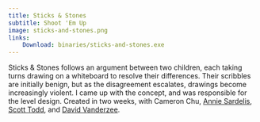 ```yaml
---
title: Sticks & Stones
subtitle: Shoot 'Em Up
image: sticks-and-stones.png
links:
    Download: binaries/sticks-and-stones.exe
---
```

Sticks & Stones follows an argument between two children, each taking turns drawing on a whiteboard to resolve their differences. Their scribbles are initially benign, but as the disagreement escalates, drawings become increasingly violent. I came up with the concept, and was responsible for the level design. Created in two weeks, with Cameron Chu, [Annie Sardelis](http://asardelis3.wix.com/portfolio/), [Scott Todd](https://scotttodd.github.io/), and [David Vanderzee](mailto:dvanderzee4@gmail.com).
